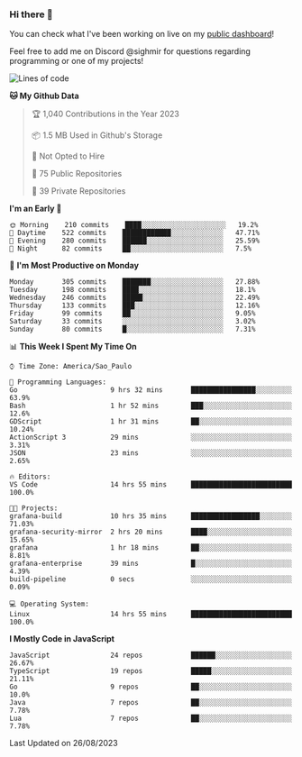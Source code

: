 ### Hi there 👋

<!--
**guicaulada/guicaulada** is a ✨ _special_ ✨ repository because its `README.md` (this file) appears on your GitHub profile.

Here are some ideas to get you started:

- 🔭 I’m currently working on ...
- 🌱 I’m currently learning ...
- 👯 I’m looking to collaborate on ...
- 🤔 I’m looking for help with ...
- 💬 Ask me about ...
- 📫 How to reach me: ...
- 😄 Pronouns: ...
- ⚡ Fun fact: ...
-->

You can check what I've been working on live on my [public dashboard](https://guicaulada.grafana.net/public-dashboards/7b7f644500ec4e6cb5d7a4e7b5ed0dab)!

Feel free to add me on Discord @sighmir for questions regarding programming or one of my projects!

<!--START_SECTION:waka-->
![Lines of code](https://img.shields.io/badge/From%20Hello%20World%20I%27ve%20Written-12.2%20million%20lines%20of%20code-blue)

**🐱 My Github Data** 

> 🏆 1,040 Contributions in the Year 2023
 > 
> 📦 1.5 MB Used in Github's Storage 
 > 
> 🚫 Not Opted to Hire
 > 
> 📜 75 Public Repositories 
 > 
> 🔑 39 Private Repositories  
 > 
**I'm an Early 🐤** 

```text
🌞 Morning    210 commits    ████░░░░░░░░░░░░░░░░░░░░░   19.2% 
🌆 Daytime    522 commits    ████████████░░░░░░░░░░░░░   47.71% 
🌃 Evening    280 commits    ██████░░░░░░░░░░░░░░░░░░░   25.59% 
🌙 Night      82 commits     ██░░░░░░░░░░░░░░░░░░░░░░░   7.5%

```
📅 **I'm Most Productive on Monday** 

```text
Monday       305 commits    ███████░░░░░░░░░░░░░░░░░░   27.88% 
Tuesday      198 commits    ████░░░░░░░░░░░░░░░░░░░░░   18.1% 
Wednesday    246 commits    █████░░░░░░░░░░░░░░░░░░░░   22.49% 
Thursday     133 commits    ███░░░░░░░░░░░░░░░░░░░░░░   12.16% 
Friday       99 commits     ██░░░░░░░░░░░░░░░░░░░░░░░   9.05% 
Saturday     33 commits     ░░░░░░░░░░░░░░░░░░░░░░░░░   3.02% 
Sunday       80 commits     █░░░░░░░░░░░░░░░░░░░░░░░░   7.31%

```


📊 **This Week I Spent My Time On** 

```text
⌚︎ Time Zone: America/Sao_Paulo

💬 Programming Languages: 
Go                       9 hrs 32 mins       ████████████████░░░░░░░░░   63.9% 
Bash                     1 hr 52 mins        ███░░░░░░░░░░░░░░░░░░░░░░   12.6% 
GDScript                 1 hr 31 mins        ██░░░░░░░░░░░░░░░░░░░░░░░   10.24% 
ActionScript 3           29 mins             ░░░░░░░░░░░░░░░░░░░░░░░░░   3.31% 
JSON                     23 mins             ░░░░░░░░░░░░░░░░░░░░░░░░░   2.65%

🔥 Editors: 
VS Code                  14 hrs 55 mins      █████████████████████████   100.0%

🐱‍💻 Projects: 
grafana-build            10 hrs 35 mins      █████████████████░░░░░░░░   71.03% 
grafana-security-mirror  2 hrs 20 mins       ████░░░░░░░░░░░░░░░░░░░░░   15.65% 
grafana                  1 hr 18 mins        ██░░░░░░░░░░░░░░░░░░░░░░░   8.81% 
grafana-enterprise       39 mins             █░░░░░░░░░░░░░░░░░░░░░░░░   4.39% 
build-pipeline           0 secs              ░░░░░░░░░░░░░░░░░░░░░░░░░   0.09%

💻 Operating System: 
Linux                    14 hrs 55 mins      █████████████████████████   100.0%

```

**I Mostly Code in JavaScript** 

```text
JavaScript               24 repos            ██████░░░░░░░░░░░░░░░░░░░   26.67% 
TypeScript               19 repos            █████░░░░░░░░░░░░░░░░░░░░   21.11% 
Go                       9 repos             ██░░░░░░░░░░░░░░░░░░░░░░░   10.0% 
Java                     7 repos             ██░░░░░░░░░░░░░░░░░░░░░░░   7.78% 
Lua                      7 repos             ██░░░░░░░░░░░░░░░░░░░░░░░   7.78%

```



 Last Updated on 26/08/2023
<!--END_SECTION:waka-->
